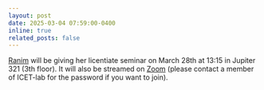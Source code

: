 ```yaml
---
layout: post
date: 2025-03-04 07:59:00-0400
inline: true
related_posts: false
---
```


<a href="https://www.icet-lab.eu/people/#khojah">Ranim</a> will be giving her licentiate seminar on March 28th at 13:15 in Jupiter 321 (3th floor).
It will also be streamed on <a href="https://chalmers.zoom.us/j/61316876640?from=addon">Zoom</a> (please contact a member of ICET-lab for the password if you want to join).
